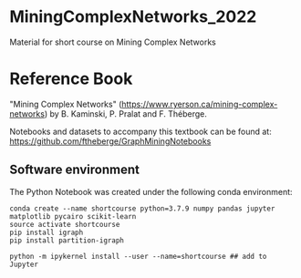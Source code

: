 # MiningComplexNetworks_2022
Material for short course on Mining Complex Networks

# Reference Book

"Mining Complex Networks" (https://www.ryerson.ca/mining-complex-networks) by B. Kaminski, P. Pralat and F. Théberge.

Notebooks and datasets to accompany this textbook can be found at: https://github.com/ftheberge/GraphMiningNotebooks

## Software environment

The Python Notebook was created under the following conda environment:

```
conda create --name shortcourse python=3.7.9 numpy pandas jupyter matplotlib pycairo scikit-learn
source activate shortcourse
pip install igraph
pip install partition-igraph

python -m ipykernel install --user --name=shortcourse ## add to Jupyter
```
